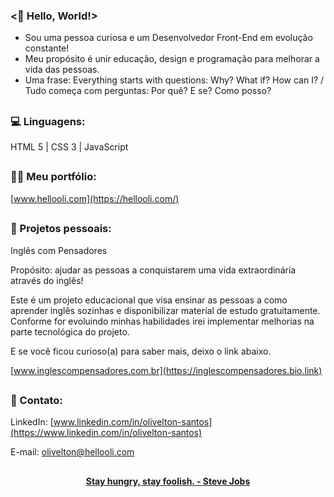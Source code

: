 ### <🖖 Hello, World!>

- Sou uma pessoa curiosa e um Desenvolvedor Front-End em evolução constante!
- Meu propósito é unir educação, design e programação para melhorar a vida das pessoas.
- Uma frase: Everything starts with questions: Why? What if? How can I? / Tudo começa com perguntas: Por quê? E se? Como posso?

##

### 💻 Linguagens:

HTML 5 | CSS 3 | JavaScript

##

### 👨‍💻 Meu portfólio:

[www.hellooli.com](https://hellooli.com/)

##

### 🚀 Projetos pessoais:

Inglês com Pensadores

Propósito: ajudar as pessoas a conquistarem uma vida extraordinária através do inglês!

Este é um projeto educacional que visa ensinar as pessoas a como aprender inglês sozinhas e disponibilizar material de estudo gratuitamente. Conforme for evoluindo minhas habilidades irei implementar melhorias na parte tecnológica do projeto.

E se você ficou curioso(a) para saber mais, deixo o link abaixo.
 
[www.inglescompensadores.com.br](https://inglescompensadores.bio.link)

##

### 📱 Contato:

LinkedIn: [www.linkedin.com/in/olivelton-santos](https://www.linkedin.com/in/olivelton-santos)

E-mail: olivelton@hellooli.com

##

<div align="center">
<strong> <a href="https://www.youtube.com/watch?v=UF8uR6Z6KLc&ab_channel=Stanford" target="_blank">Stay hungry, stay foolish. - Steve Jobs</a></strong>
</div>
